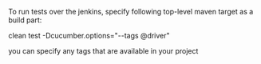 To run tests over the jenkins, specify following top-level maven target as a build part:


clean test -Dcucumber.options="--tags @driver"


you can specify any tags that are available in your project